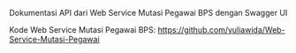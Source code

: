 Dokumentasi API dari Web Service Mutasi Pegawai BPS dengan Swagger UI

Kode Web Service Mutasi Pegawai BPS: https://github.com/yuliawida/Web-Service-Mutasi-Pegawai
